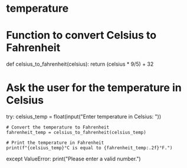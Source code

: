 # temperature
# Function to convert Celsius to Fahrenheit
def celsius_to_fahrenheit(celsius):
    return (celsius * 9/5) + 32

# Ask the user for the temperature in Celsius
try:
    celsius_temp = float(input("Enter temperature in Celsius: "))
    
    # Convert the temperature to Fahrenheit
    fahrenheit_temp = celsius_to_fahrenheit(celsius_temp)
    
    # Print the temperature in Fahrenheit
    print(f"{celsius_temp}°C is equal to {fahrenheit_temp:.2f}°F.")
except ValueError:
    print("Please enter a valid number.")
